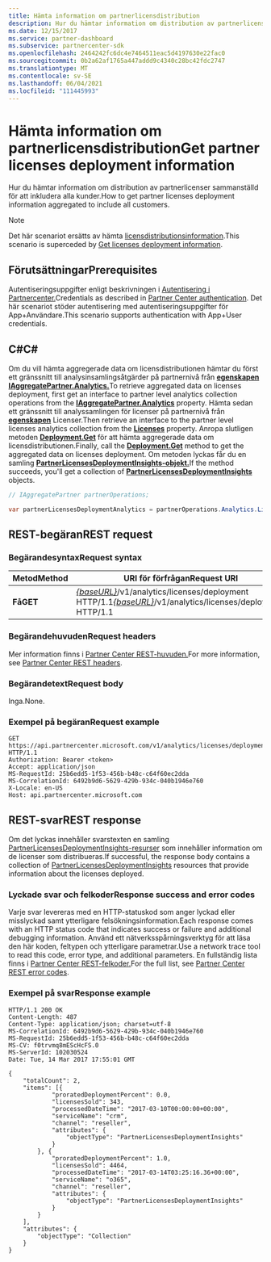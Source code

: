 ```yaml
---
title: Hämta information om partnerlicensdistribution
description: Hur du hämtar information om distribution av partnerlicenser sammanställd för att inkludera alla kunder.
ms.date: 12/15/2017
ms.service: partner-dashboard
ms.subservice: partnercenter-sdk
ms.openlocfilehash: 2464242fc6dc4e7464511eac5d4197630e22fac0
ms.sourcegitcommit: 0b2a62af1765a447addd9c4340c28bc42fdc2747
ms.translationtype: MT
ms.contentlocale: sv-SE
ms.lasthandoff: 06/04/2021
ms.locfileid: "111445993"
---
```

# <a name="get-partner-licenses-deployment-information"></a><span data-ttu-id="3f2b3-103">Hämta information om partnerlicensdistribution</span><span class="sxs-lookup"><span data-stu-id="3f2b3-103">Get partner licenses deployment information</span></span>

<span data-ttu-id="3f2b3-104">Hur du hämtar information om distribution av partnerlicenser sammanställd för att inkludera alla kunder.</span><span class="sxs-lookup"><span data-stu-id="3f2b3-104">How to get partner licenses deployment information aggregated to include all customers.</span></span>

> [!NOTE]
> <span data-ttu-id="3f2b3-105">Det här scenariot ersätts av hämta [licensdistributionsinformation](get-licenses-deployment-information.md).</span><span class="sxs-lookup"><span data-stu-id="3f2b3-105">This scenario is superceded by [Get licenses deployment information](get-licenses-deployment-information.md).</span></span>

## <a name="prerequisites"></a><span data-ttu-id="3f2b3-106">Förutsättningar</span><span class="sxs-lookup"><span data-stu-id="3f2b3-106">Prerequisites</span></span>

<span data-ttu-id="3f2b3-107">Autentiseringsuppgifter enligt beskrivningen i [Autentisering i Partnercenter.](partner-center-authentication.md)</span><span class="sxs-lookup"><span data-stu-id="3f2b3-107">Credentials as described in [Partner Center authentication](partner-center-authentication.md).</span></span> <span data-ttu-id="3f2b3-108">Det här scenariot stöder autentisering med autentiseringsuppgifter för App+Användare.</span><span class="sxs-lookup"><span data-stu-id="3f2b3-108">This scenario supports authentication with App+User credentials.</span></span>

## <a name="c"></a><span data-ttu-id="3f2b3-109">C\#</span><span class="sxs-lookup"><span data-stu-id="3f2b3-109">C\#</span></span>

<span data-ttu-id="3f2b3-110">Om du vill hämta aggregerade data om licensdistributionen hämtar du först ett gränssnitt till analysinsamlingsåtgärder på partnernivå från [**egenskapen IAggregatePartner.Analytics.**](/dotnet/api/microsoft.store.partnercenter.ipartner.analytics)</span><span class="sxs-lookup"><span data-stu-id="3f2b3-110">To retrieve aggregated data on licenses deployment, first get an interface to partner level analytics collection operations from the [**IAggregatePartner.Analytics**](/dotnet/api/microsoft.store.partnercenter.ipartner.analytics) property.</span></span> <span data-ttu-id="3f2b3-111">Hämta sedan ett gränssnitt till analyssamlingen för licenser på partnernivå från [**egenskapen**](/dotnet/api/microsoft.store.partnercenter.analytics.ipartneranalyticscollection.licenses) Licenser.</span><span class="sxs-lookup"><span data-stu-id="3f2b3-111">Then retrieve an interface to the partner level licenses analytics collection from the [**Licenses**](/dotnet/api/microsoft.store.partnercenter.analytics.ipartneranalyticscollection.licenses) property.</span></span> <span data-ttu-id="3f2b3-112">Anropa slutligen metoden [**Deployment.Get**](/dotnet/api/microsoft.store.partnercenter.genericoperations.ientireentitycollectionretrievaloperations-2.get) för att hämta aggregerade data om licensdistributionen.</span><span class="sxs-lookup"><span data-stu-id="3f2b3-112">Finally, call the [**Deployment.Get**](/dotnet/api/microsoft.store.partnercenter.genericoperations.ientireentitycollectionretrievaloperations-2.get) method to get the aggregated data on licenses deployment.</span></span> <span data-ttu-id="3f2b3-113">Om metoden lyckas får du en samling [**PartnerLicensesDeploymentInsights-objekt.**](/dotnet/api/microsoft.store.partnercenter.models.analytics.partnerlicensesdeploymentinsights)</span><span class="sxs-lookup"><span data-stu-id="3f2b3-113">If the method succeeds, you'll get a collection of [**PartnerLicensesDeploymentInsights**](/dotnet/api/microsoft.store.partnercenter.models.analytics.partnerlicensesdeploymentinsights) objects.</span></span>

``` csharp
// IAggregatePartner partnerOperations;

var partnerLicensesDeploymentAnalytics = partnerOperations.Analytics.Licenses.Deployment.Get();
```

## <a name="rest-request"></a><span data-ttu-id="3f2b3-114">REST-begäran</span><span class="sxs-lookup"><span data-stu-id="3f2b3-114">REST request</span></span>

### <a name="request-syntax"></a><span data-ttu-id="3f2b3-115">Begärandesyntax</span><span class="sxs-lookup"><span data-stu-id="3f2b3-115">Request syntax</span></span>

| <span data-ttu-id="3f2b3-116">Metod</span><span class="sxs-lookup"><span data-stu-id="3f2b3-116">Method</span></span>  | <span data-ttu-id="3f2b3-117">URI för förfrågan</span><span class="sxs-lookup"><span data-stu-id="3f2b3-117">Request URI</span></span>                                                                           |
|---------|---------------------------------------------------------------------------------------|
| <span data-ttu-id="3f2b3-118">**Få**</span><span class="sxs-lookup"><span data-stu-id="3f2b3-118">**GET**</span></span> | <span data-ttu-id="3f2b3-119">[*{baseURL}*](partner-center-rest-urls.md)/v1/analytics/licenses/deployment HTTP/1.1</span><span class="sxs-lookup"><span data-stu-id="3f2b3-119">[*{baseURL}*](partner-center-rest-urls.md)/v1/analytics/licenses/deployment HTTP/1.1</span></span> |

### <a name="request-headers"></a><span data-ttu-id="3f2b3-120">Begärandehuvuden</span><span class="sxs-lookup"><span data-stu-id="3f2b3-120">Request headers</span></span>

<span data-ttu-id="3f2b3-121">Mer information finns i [Partner Center REST-huvuden.](headers.md)</span><span class="sxs-lookup"><span data-stu-id="3f2b3-121">For more information, see [Partner Center REST headers](headers.md).</span></span>

### <a name="request-body"></a><span data-ttu-id="3f2b3-122">Begärandetext</span><span class="sxs-lookup"><span data-stu-id="3f2b3-122">Request body</span></span>

<span data-ttu-id="3f2b3-123">Inga.</span><span class="sxs-lookup"><span data-stu-id="3f2b3-123">None.</span></span>

### <a name="request-example"></a><span data-ttu-id="3f2b3-124">Exempel på begäran</span><span class="sxs-lookup"><span data-stu-id="3f2b3-124">Request example</span></span>

```http
GET https://api.partnercenter.microsoft.com/v1/analytics/licenses/deployment HTTP/1.1
Authorization: Bearer <token>
Accept: application/json
MS-RequestId: 25b6edd5-1f53-456b-b48c-c64f60ec2dda
MS-CorrelationId: 6492b9d6-5629-429b-934c-040b1946e760
X-Locale: en-US
Host: api.partnercenter.microsoft.com
```

## <a name="rest-response"></a><span data-ttu-id="3f2b3-125">REST-svar</span><span class="sxs-lookup"><span data-stu-id="3f2b3-125">REST response</span></span>

<span data-ttu-id="3f2b3-126">Om det lyckas innehåller svarstexten en samling [PartnerLicensesDeploymentInsights-resurser](analytics-resources.md#partnerlicensesdeploymentinsights) som innehåller information om de licenser som distribueras.</span><span class="sxs-lookup"><span data-stu-id="3f2b3-126">If successful, the response body contains a collection of [PartnerLicensesDeploymentInsights](analytics-resources.md#partnerlicensesdeploymentinsights) resources that provide information about the licenses deployed.</span></span>

### <a name="response-success-and-error-codes"></a><span data-ttu-id="3f2b3-127">Lyckade svar och felkoder</span><span class="sxs-lookup"><span data-stu-id="3f2b3-127">Response success and error codes</span></span>

<span data-ttu-id="3f2b3-128">Varje svar levereras med en HTTP-statuskod som anger lyckad eller misslyckad samt ytterligare felsökningsinformation.</span><span class="sxs-lookup"><span data-stu-id="3f2b3-128">Each response comes with an HTTP status code that indicates success or failure and additional debugging information.</span></span> <span data-ttu-id="3f2b3-129">Använd ett nätverksspårningsverktyg för att läsa den här koden, feltypen och ytterligare parametrar.</span><span class="sxs-lookup"><span data-stu-id="3f2b3-129">Use a network trace tool to read this code, error type, and additional parameters.</span></span> <span data-ttu-id="3f2b3-130">En fullständig lista finns i [Partner Center REST-felkoder.](error-codes.md)</span><span class="sxs-lookup"><span data-stu-id="3f2b3-130">For the full list, see [Partner Center REST error codes](error-codes.md).</span></span>

### <a name="response-example"></a><span data-ttu-id="3f2b3-131">Exempel på svar</span><span class="sxs-lookup"><span data-stu-id="3f2b3-131">Response example</span></span>

```http
HTTP/1.1 200 OK
Content-Length: 487
Content-Type: application/json; charset=utf-8
MS-CorrelationId: 6492b9d6-5629-429b-934c-040b1946e760
MS-RequestId: 25b6edd5-1f53-456b-b48c-c64f60ec2dda
MS-CV: f0trvmq8mEScHcFS.0
MS-ServerId: 102030524
Date: Tue, 14 Mar 2017 17:55:01 GMT

{
    "totalCount": 2,
    "items": [{
            "proratedDeploymentPercent": 0.0,
            "licensesSold": 343,
            "processedDateTime": "2017-03-10T00:00:00+00:00",
            "serviceName": "crm",
            "channel": "reseller",
            "attributes": {
                "objectType": "PartnerLicensesDeploymentInsights"
            }
        }, {
            "proratedDeploymentPercent": 1.0,
            "licensesSold": 4464,
            "processedDateTime": "2017-03-14T03:25:16.36+00:00",
            "serviceName": "o365",
            "channel": "reseller",
            "attributes": {
                "objectType": "PartnerLicensesDeploymentInsights"
            }
        }
    ],
    "attributes": {
        "objectType": "Collection"
    }
}
```
